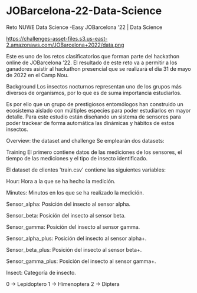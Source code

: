 # JOBarcelona-22-Data-Science
Reto NUWE Data Science -Easy
JOBarcelona ’22 | Data Science

https://challenges-asset-files.s3.us-east-2.amazonaws.com/JOBarcelona+2022/data.png

Este es uno de los retos clasificatorios que forman parte del hackathon online de JOBarcelona ’22. El resultado de este reto va a permitir a los ganadores asistir al hackathon presencial que se realizará el día 31 de mayo de 2022 en el Camp Nou.

Background
Los insectos nocturnos representan uno de los grupos más diversos de organismos, por lo que es de suma importancia estudiarlos.

Es por ello que un grupo de prestigiosos entomólogos han construido un ecosistema aislado con múltiples especies para poder estudiarlos en mayor detalle. Para este estudio están diseñando un sistema de sensores para poder trackear de forma automática las dinámicas y hábitos de estos insectos.

Overview: the dataset and challenge
Se emplearán dos datasets:

Training
El primero contiene datos de las mediciones de los sensores, el tiempo de las mediciones y el tipo de insecto identificado.


El dataset de clientes 'train.csv' contiene las siguientes variables:

Hour: Hora a la que se ha hecho la medición.

Minutes: Minutos en los que se ha realizado la medición.

Sensor_alpha: Posición del insecto al sensor alpha.

Sensor_beta: Posición del insecto al sensor beta.

Sensor_gamma: Posición del insecto al sensor gamma.

Sensor_alpha_plus: Posición del insecto al sensor alpha+.

Sensor_beta_plus: Posición del insecto al sensor beta+.

Sensor_gamma_plus: Posición del insecto al sensor gamma+.

Insect: Categoría de insecto.

0 -> Lepidoptero
1 -> Himenoptera
2 -> Diptera
